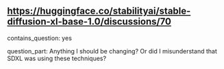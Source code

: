 ## https://huggingface.co/stabilityai/stable-diffusion-xl-base-1.0/discussions/70

contains_question: yes

question_part: Anything I should be changing? Or did I misunderstand that SDXL was using these techniques?